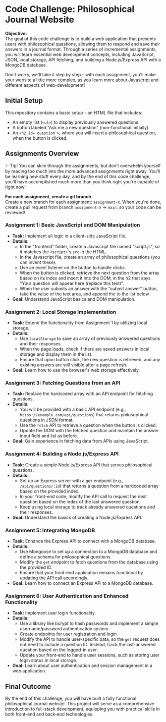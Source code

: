 # Code Challenge: Philosophical Journal Website

**Objective:**  
The goal of this code challenge is to build a web application that presents users with philosophical questions, allowing them to respond and save their answers in a journal format. Through a series of incremental assignments, you will learn essential web development concepts, including JavaScript, JSON, local storage, API fetching, and building a Node.js/Express API with a MongoDB database.

Don't worry, we'll take it step by step - with each assignment, you'll make your website a little more complex, as you learn more about Javascript and different aspects of web-development!

## Initial Setup

This repository contains a basic setup - an HTML file that includes:

- An empty list (`<ul>`) to display previously answered questions.
- A button labeled "Ask me a new question" (non-functional initially).
- An `<h2 id='question'>`, where you will insert a philosophical question, when the button is clicked.

## Assignments Overview

✨ Tip! You can skim through the assignments, but don't overwhelm yourself by reading too much into the more advanced assignments right away. You'll be learning new stuff every day, and by the end of this code challenge, you'll have accomplished much more than you think right you're capable of right now!

**For each assignment, create a git branch.** <br/>
Create a new branch for each assignment: `assignment-X`. When you're done, create a pull request from branch `assignment-X` → `main`, so your code can be reviewed!

### Assignment 1: Basic JavaScript and DOM Manipulation

- **Task:** Implement all logic in a client-side JavaScript file.
- **Details:**
  - In the "frontend" folder, create a Javascript file named "script.js", so it matches the `<script>`'s `src` in the HTML.
  - In the Javascript file, create an array of philosophical questions (you can invent these).
  - Use an event listener on the button to handle clicks.
  - When the button is clicked, retrieve the next question from the array based on its index and insert it into the DOM, in the h2 that says "Your question will appear here (replace this text)".
  - When the user submits an answer with the "submit answer" button, take the value of the text area, and append the to the list below.
- **Goal:** Understand JavaScript basics and DOM manipulation.

### Assignment 2: Local Storage Implementation

- **Task:** Extend the functionality from Assignment 1 by utilizing local storage.
- **Details:**
  - Use `localStorage` to save an array of previously answered questions and their responses.
  - When the page loads, check if there are saved answers in local storage and display them in the list.
  - Ensure that upon button click, the new question is retrieved, and any existing answers are still visible after a page refresh.
- **Goal:** Learn how to use the browser's web storage effectively.

### Assignment 3: Fetching Questions from an API

- **Task:** Replace the hardcoded array with an API endpoint for fetching questions.
- **Details:**
  - You will be provided with a basic API endpoint (e.g., `https://example.com/api/questions`) that returns philosophical questions in JSON format.
  - Use the `fetch` API to retrieve a question when the button is clicked.
  - Update the DOM with the fetched question and maintain the answer input field and list as before.
- **Goal:** Gain experience in fetching data from APIs using JavaScript.

### Assignment 4: Building a Node.js/Express API

- **Task:** Create a simple Node.js/Express API that serves philosophical questions.
- **Details:**
  - Set up an Express server with a `get` endpoint (e.g., `/api/questions/:id`) that returns a question from a hardcoded array based on the provided index.
  - In your front-end code, modify the API call to request the next question based on the index of the last answered question.
  - Keep using local storage to track already answered questions and their responses.
- **Goal:** Understand the basics of creating a Node.js/Express API.

### Assignment 5: Integrating MongoDB

- **Task:** Enhance the Express API to connect with a MongoDB database.
- **Details:**
  - Use Mongoose to set up a connection to a MongoDB database and define a schema for philosophical questions.
  - Modify the `get` endpoint to fetch questions from the database using the provided ID.
  - Ensure that your front-end application remains functional by updating the API call accordingly.
- **Goal:** Learn how to connect an Express API to a MongoDB database.

### Assignment 6: User Authentication and Enhanced Functionality

- **Task:** Implement user login functionality.
- **Details:**
  - Use a library like bcrypt to hash passwords and implement a simple username/password authentication system.
  - Create endpoints for user registration and login.
  - Modify the API to handle user-specific data, so the `get` request does not need to include a question ID. Instead, track the last-answered question based on the logged-in user.
  - Update your front-end to handle user sessions, such as storing user login status in local storage.
- **Goal:** Learn about user authentication and session management in a web application.

## Final Outcome

By the end of this challenge, you will have built a fully functional philosophical journal website. This project will serve as a comprehensive introduction to full-stack development, equipping you with practical skills in both front-end and back-end technologies.
